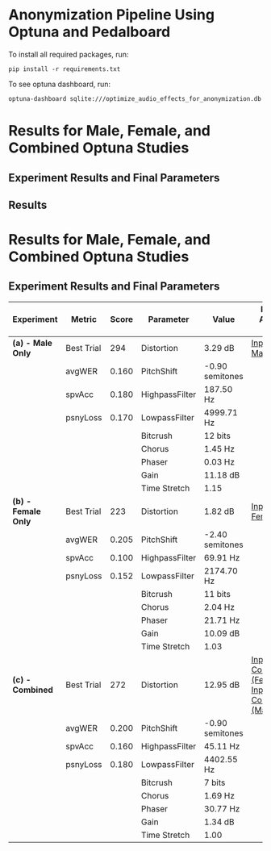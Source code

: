 
# Anonymization Pipeline Using Optuna and Pedalboard
To install all required packages, run:
```
pip install -r requirements.txt
```
To see optuna dashboard, run:
```
optuna-dashboard sqlite:///optimize_audio_effects_for_anonymization.db
```

# Results for Male, Female, and Combined Optuna Studies

## Experiment Results and Final Parameters

## Results

# Results for Male, Female, and Combined Optuna Studies

## Experiment Results and Final Parameters

| Experiment          | Metric       | Score    | Parameter       | Value          | Input Audio File | Pseudonymized Audio File |
|---------------------|--------------|----------|-----------------|----------------|------------------|--------------------------|
| **(a) - Male Only** | Best Trial   | 294      | Distortion      | 3.29 dB        | [Input Male](https://github.com/JulianRodd/ASR-2024-anonymization-module-learning/assets/45969914/f886ee27-16ef-479f-a170-8fe07bf2ec83) | [Pseudonymized Male](https://github.com/JulianRodd/ASR-2024-anonymization-module-learning/assets/45969914/ad68359f-9ffb-455c-ad78-90c377bfa3c4) |
|                     | avgWER       | 0.160    | PitchShift      | -0.90 semitones|                  |                          |
|                     | spvAcc       | 0.180    | HighpassFilter  | 187.50 Hz      |                  |                          |
|                     | psnyLoss     | 0.170    | LowpassFilter   | 4999.71 Hz     |                  |                          |
|                     |              |          | Bitcrush        | 12 bits        |                  |                          |
|                     |              |          | Chorus          | 1.45 Hz        |                  |                          |
|                     |              |          | Phaser          | 0.03 Hz        |                  |                          |
|                     |              |          | Gain            | 11.18 dB       |                  |                          |
|                     |              |          | Time Stretch    | 1.15           |                  |                          |
| **(b) - Female Only** | Best Trial | 223      | Distortion      | 1.82 dB        | [Input Female](https://github.com/JulianRodd/ASR-2024-anonymization-module-learning/assets/45969914/c77ffa7d-257f-45e1-a85f-31ef9f93bed0) | [Pseudonymized Female](https://github.com/JulianRodd/ASR-2024-anonymization-module-learning/assets/45969914/3fa74f62-85d0-42ea-b74e-a7bd33a97118) |
|                     | avgWER       | 0.205    | PitchShift      | -2.40 semitones|                  |                          |
|                     | spvAcc       | 0.100    | HighpassFilter  | 69.91 Hz       |                  |                          |
|                     | psnyLoss     | 0.152    | LowpassFilter   | 2174.70 Hz     |                  |                          |
|                     |              |          | Bitcrush        | 11 bits        |                  |                          |
|                     |              |          | Chorus          | 2.04 Hz        |                  |                          |
|                     |              |          | Phaser          | 21.71 Hz       |                  |                          |
|                     |              |          | Gain            | 10.09 dB       |                  |                          |
|                     |              |          | Time Stretch    | 1.03           |                  |                          |
| **(c) - Combined**   | Best Trial  | 272      | Distortion      | 12.95 dB       | [Input Combined (Female)](https://github.com/JulianRodd/ASR-2024-anonymization-module-learning/assets/45969914/3c6c30a6-c14b-41ca-8b68-ed0525e0238b), [Input Combined (Male)](https://github.com/JulianRodd/ASR-2024-anonymization-module-learning/assets/45969914/6fefc5e9-5f73-47d0-95a4-27ccde00ac8d) | [Pseudonymized Combined (Female)](https://github.com/JulianRodd/ASR-2024-anonymization-module-learning/assets/45969914/f9fd2cd0-ded0-45b5-a743-e26c23a79ff3), [Pseudonymized Combined (Male)](https://github.com/JulianRodd/ASR-2024-anonymization-module-learning/assets/45969914/28e18df3-4dc0-42ee-b918-ef3929c74441) |
|                     | avgWER       | 0.200    | PitchShift      | -0.90 semitones|                  |                          |
|                     | spvAcc       | 0.160    | HighpassFilter  | 45.11 Hz       |                  |                          |
|                     | psnyLoss     | 0.180    | LowpassFilter   | 4402.55 Hz     |                  |                          |
|                     |              |          | Bitcrush        | 7 bits         |                  |                          |
|                     |              |          | Chorus          | 1.69 Hz        |                  |                          |
|                     |              |          | Phaser          | 30.77 Hz       |                  |                          |
|                     |              |          | Gain            | 1.34 dB        |                  |                          |
|                     |              |          | Time Stretch    | 1.00           |                  |                          |
